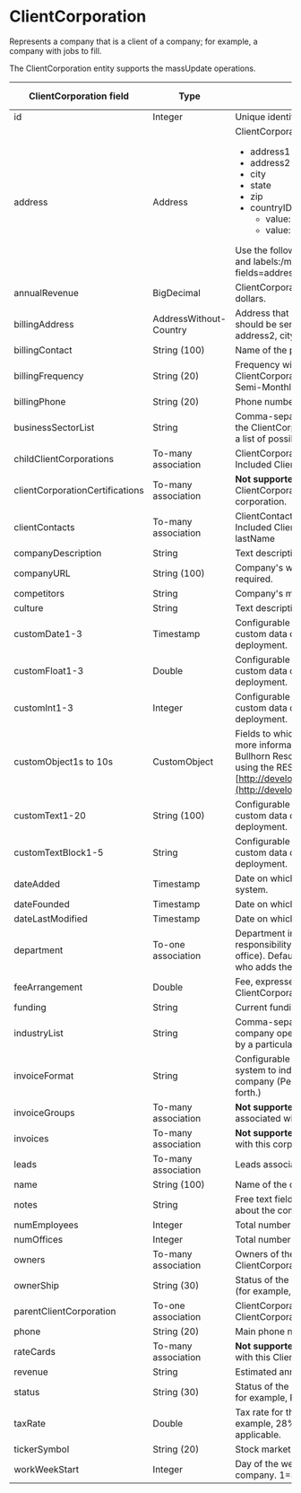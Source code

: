 # ClientCorporation

Represents a company that is a client of a company; for example, a company with jobs to fill.

The ClientCorporation entity supports the massUpdate operations.

| **ClientCorporation field** | **Type** | **Description** | **Not null** | **Read-only** |
| --- | --- | --- | --- | --- |
| id | Integer | Unique identifier for this entity. | X | X |
| address | Address | ClientCorporation's main  address:<ul><li>address1</li><li>address2</li><li>city</li><li>state</li><li>zip</li><li>countryID: options:<ul><li>value: 1</li><li>value: 2</li></ul></ul>Use the following REST call to get the list of countryIDs and labels:/meta/ClientContact?fields=address(countryID)  | X | |
| annualRevenue | BigDecimal | ClientCorporation's annual revenue in millions of U.S. dollars. | X | |
| billingAddress | AddressWithout-Country | Address that contains the address to which bills should be sent for this ClientCorporation. address1, address2, city, state, zip | | |
| billingContact | String (100) | Name of the person to whom bills should be sent. | | |
| billingFrequency | String (20) | Frequency with which bills should be sent to the ClientCorporation: for example, Weekly, Bi-Weekly, Semi-Monthly, Monthly. | | |
| billingPhone | String (20) | Phone number of the billing contact person. | | |
| businessSectorList | String | Comma-separated list of BusinessSectors in which the ClientCorporation operates. See field map data for a list of possible values. | | |
| childClientCorporations | To-many association | ClientCorporations that are children of this one. Included ClientCorporation fields are: id, name | | |
| clientCorporationCertifications | To-many association | **Not supported in this release.** ClientCorporationCertifications associated with this corporation. | | |
| clientContacts | To-many association | ClientContacts who work at this ClientCorporation. Included ClientContact fields are: id, firstName, lastName | | |
| companyDescription | String | Text description of the company. | | |
| companyURL | String (100) | Company's website URL. May use http:// but not required. | | |
| competitors | String | Company's major competitors. | | |
| culture | String | Text description of the corporate culture. | | |
| customDate1-3 | Timestamp | Configurable date fields that can be used to store custom data depending on the needs of a particular deployment. | | |
| customFloat1-3 | Double | Configurable numeric fields that can be used to store custom data depending on the needs of a particular deployment. | | |
| customInt1-3 | Integer | Configurable numeric fields that can be used to store custom data depending on the needs of a particular deployment. | | |
| customObject1s to 10s | CustomObject | Fields to which custom objects can be assigned. For more information about custom objects, see the Bullhorn Resource Center and the following article on using the REST API with custom objects: [http://developer.bullhorn.com/articles/customobjects](http://developer.bullhorn.com/articles/customobjects) | | |
| customText1-20 | String (100) | Configurable text fields that can be used to store custom data depending on the needs of a particular deployment. | | |
| customTextBlock1-5 | String | Configurable text fields that can be used to store custom data depending on the needs of a particular deployment. | | |
| dateAdded | Timestamp | Date on which this record was created in the Bullhorn system. | X | X |
| dateFounded | Timestamp | Date on which the ClientCorporation was founded. | | |
| dateLastModified | Timestamp | Date on which the ClientCorporation was last modified. | | |
| department | To-one association | Department in the ClientCorporation that has primary responsibility for this client (for example, a regional office). Default value is primary department of user who adds the record. | | |
| feeArrangement | Double | Fee, expressed as a percentage, that this ClientCorporation will pay for each Placement. | X | |
| funding | String | Current funding status of the ClientCorporation. | | |
| industryList | String | Comma-separated list of industries in which the company operates. See field map data for the list used by a particular company. | | |
| invoiceFormat | String | Configurable field to be passed to a back-office system to indicate how to group invoices for this company (Per Placement, Per Billing Contact, and so forth.) | | |
| invoiceGroups | To-many association | **Not supported in this release.** Invoice groups associated with this ClientCorporation. | | |
| invoices | To-many association | **Not supported in this release.** Invoices associated with this corporation. | | |
| leads | To-many association | Leads associated with this ClientCorporation. | | |
| name | String (100) | Name of the company. | X | |
| notes | String | Free text field for entering any comments or notes about the company. | | |
| numEmployees | Integer | Total number of people employed by the company. | X | |
| numOffices | Integer | Total number of offices for the ClientCorporation. | X | |
| owners | To-many association | Owners of the ClientContacts for this ClientCorporation. | | |
| ownerShip | String (30) | Status of the ClientCorporation's current ownership (for example, Public, Private). | | |
| parentClientCorporation | To-one association | ClientCorporation that is a parent of this one. Included ClientCorporation fields are: id, name | | |
| phone | String (20) | Main phone number for the ClientCorporation. | | |
| rateCards | To-many association | **Not supported in this release.** Rate cards associated with this ClientCorporation. | | |
| revenue | String | Estimated annual revenue in millions for the company. | | |
| status | String (30) | Status of the business relationship with this company; for example, Prospect, Active, and so forth. | X | |
| taxRate | Double | Tax rate for the company expressed in percentage: for example, 28%. Passed to a back-office system if applicable. | | |
| tickerSymbol | String (20) | Stock market ticker symbol for the company. | | |
| workWeekStart | Integer | Day of the week on which the work week starts for this company. 1=Sunday, 2=Monday, and so forth. | | |